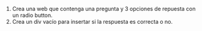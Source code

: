 1. Crea una web que contenga una pregunta y 3 opciones de repuesta con un radio button.
2. Crea un div vacío para insertar si la respuesta es correcta o no.